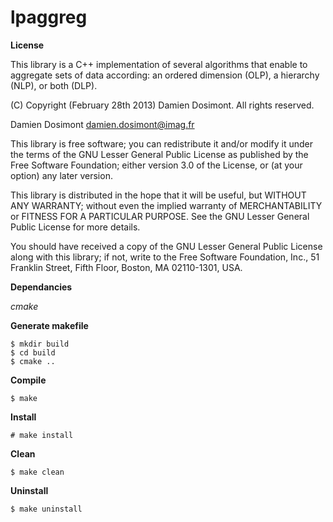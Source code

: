 lpaggreg
======

__License__

This library is a C++ implementation of several algorithms that enable
to aggregate sets of data according: an ordered dimension (OLP), a
hierarchy (NLP), or both (DLP). 

(C) Copyright (February 28th 2013) Damien Dosimont. All rights reserved.

Damien Dosimont <damien.dosimont@imag.fr>

This library is free software; you can redistribute it and/or modify it
under the terms of the GNU Lesser General Public License as published by
the Free Software Foundation; either version 3.0 of the License, or
(at your option) any later version.

This library is distributed in the hope that it will be useful, but
WITHOUT ANY WARRANTY; without even the implied warranty of MERCHANTABILITY
or FITNESS FOR A PARTICULAR PURPOSE. See the GNU Lesser General Public
License for more details.

You should have received a copy of the GNU Lesser General Public
License along with this library; if not, write to the Free Software
Foundation, Inc., 51 Franklin Street, Fifth Floor, Boston, MA  02110-1301,
USA.

__Dependancies__

*cmake*

__Generate makefile__

    $ mkdir build
    $ cd build
    $ cmake ..

__Compile__

    $ make
		

__Install__

    # make install
		
__Clean__
		
    $ make clean

__Uninstall__
		
    $ make uninstall
